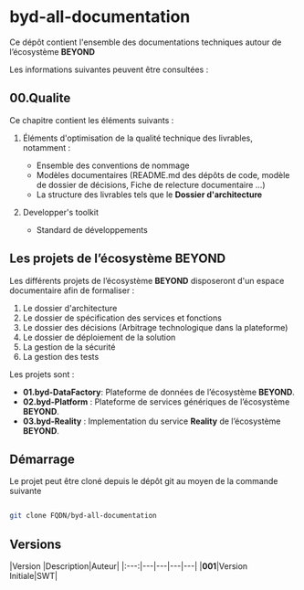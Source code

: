 # byd-all-documentation

Ce dépôt contient l'ensemble des documentations techniques autour de l’écosystème **BEYOND**

Les informations suivantes peuvent être consultées :

## 00.Qualite

Ce chapitre contient les éléments suivants :

1. Éléments d'optimisation de la qualité technique des livrables, notamment :

   - Ensemble des conventions de nommage
   - Modèles documentaires (README.md des dépôts de code, modèle de dossier de décisions, Fiche de relecture documentaire ...)
   - La structure des livrables tels que le **Dossier d'architecture**

2. Developper's toolkit
    - Standard de développements

## Les projets de l’écosystème **BEYOND**

Les différents projets de l’écosystème **BEYOND** disposeront d'un espace documentaire afin de formaliser :

1. Le dossier d'architecture
2. Le dossier de spécification des services et fonctions
3. Le dossier des décisions (Arbitrage technologique dans la plateforme)
4. Le dossier de déploiement de la solution
5. La gestion de la sécurité
6. La gestion des tests

Les projets sont :

- **01.byd-DataFactory**: Plateforme de données de l’écosystème **BEYOND**.
- **02.byd-Platform** : Plateforme de services génériques de l’écosystème **BEYOND**.
- **03.byd-Reality** : Implementation du service **Reality** de l’écosystème **BEYOND**.


## Démarrage

Le projet peut être cloné depuis le dépôt git au moyen de la commande suivante

```bash

git clone FQDN/byd-all-documentation
```

## Versions

|Version |Description|Auteur|
|:---:|---|---|---|---|
|**001**|Version Initiale|SWT|
